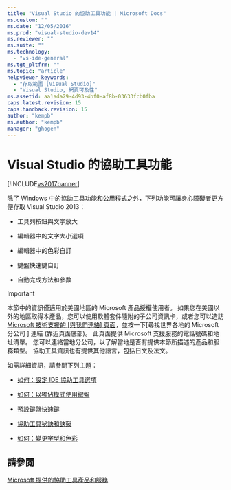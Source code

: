 ```yaml
---
title: "Visual Studio 的協助工具功能 | Microsoft Docs"
ms.custom: ""
ms.date: "12/05/2016"
ms.prod: "visual-studio-dev14"
ms.reviewer: ""
ms.suite: ""
ms.technology: 
  - "vs-ide-general"
ms.tgt_pltfrm: ""
ms.topic: "article"
helpviewer_keywords: 
  - "存取範圍 [Visual Studio]"
  - "Visual Studio, 網頁可及性"
ms.assetid: aa1ada29-4d93-4bf0-af8b-03633fcb0fba
caps.latest.revision: 15
caps.handback.revision: 15
author: "kempb"
ms.author: "kempb"
manager: "ghogen"
---
```

# Visual Studio 的協助工具功能
[!INCLUDE[vs2017banner](../../code-quality/includes/vs2017banner.md)]

除了 Windows 中的協助工具功能和公用程式之外，下列功能可讓身心障礙者更方便存取 Visual Studio 2013：  
  
-   工具列按鈕與文字放大  
  
-   編輯器中的文字大小選項  
  
-   編輯器中的色彩自訂  
  
-   鍵盤快速鍵自訂  
  
-   自動完成方法和參數  
  
> [!IMPORTANT]
>  本節中的資訊僅適用於美國地區的 Microsoft 產品授權使用者。  如果您在美國以外的地區取得本產品，您可以使用軟體套件隨附的子公司資訊卡，或者您可以造訪 [Microsoft 技術支援的 \[與我們連絡\] 頁面](http://support.microsoft.com/ContactUs)，並按一下\[尋找世界各地的 Microsoft 分公司 \] 連結 \(靠近頁面底部\)。  此頁面提供 Microsoft 支援服務的電話號碼和地址清單。  您可以連絡當地分公司，以了解當地是否有提供本節所描述的產品和服務類型。  協助工具資訊也有提供其他語言，包括日文及法文。  
  
 如需詳細資訊，請參閱下列主題：  
  
-   [如何：設定 IDE 協助工具選項](../../ide/reference/how-to-set-ide-accessibility-options.md)  
  
-   [如何：以獨佔模式使用鍵盤](../../ide/reference/how-to-use-the-keyboard-exclusively.md)  
  
-   [預設鍵盤快速鍵](../../ide/default-keyboard-shortcuts-in-visual-studio.md)  
  
-   [協助工具秘訣和訣竅](../../ide/reference/accessibility-tips-and-tricks.md)  
  
-   [如何：變更字型和色彩](../../ide/how-to-change-fonts-and-colors-in-visual-studio.md)  
  
## 請參閱  
 [Microsoft 提供的協助工具產品和服務](../../ide/reference/accessibility-products-and-services-from-microsoft.md)